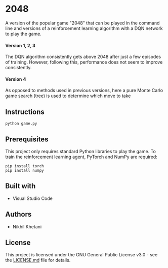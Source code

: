 # 2048
A version of the popular game "2048" that can be played in the command line and versions of a reinforcement learning algorithm with a DQN network to play the game.

#### Version 1, 2, 3
The DQN algorithm consistently gets above 2048 after just a few episodes of training. However, following this, performance does not seem to improve consistently. 

#### Version 4
As opposed to methods used in previous versions, here a pure Monte Carlo game search (tree) is used to determine which move to take

## Instructions
```
python game.py
```
## Prerequisites
This project only requires standard Python libraries to play the game.
To train the reinforcement learning agent, PyTorch and NumPy are required:
```
pip install torch
pip install numpy
```
## Built with
+ Visual Studio Code

## Authors
+ Nikhil Khetani

## License
This project is licensed under the GNU General Public License v3.0 - see the [LICENSE.md](/LICENSE) file for details.
